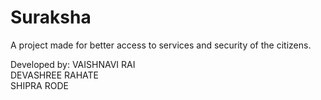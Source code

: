# Suraksha
A project made for better access to services and security of the citizens.

Developed by: VAISHNAVI RAI <br>
              DEVASHREE RAHATE<br>
              SHIPRA RODE<br>
